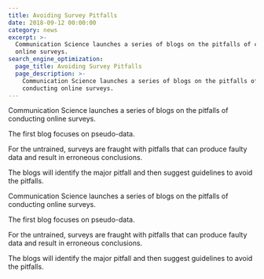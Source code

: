 ```yaml
---
title: Avoiding Survey Pitfalls
date: 2018-09-12 00:00:00
category: news
excerpt: >-
  Communication Science launches a series of blogs on the pitfalls of conducting
  online surveys.
search_engine_optimization:
  page_title: Avoiding Survey Pitfalls
  page_description: >-
    Communication Science launches a series of blogs on the pitfalls of
    conducting online surveys.
---
```


Communication Science launches a series of blogs on the pitfalls of conducting online surveys.

The first blog focuses on pseudo-data.

For the untrained, surveys are fraught with pitfalls that can produce faulty data and result in erroneous conclusions.

The blogs will identify the major pitfall and then suggest guidelines to avoid the pitfalls.

Communication Science launches a series of blogs on the pitfalls of conducting online surveys.

The first blog focuses on pseudo-data.

For the untrained, surveys are fraught with pitfalls that can produce faulty data and result in erroneous conclusions.

The blogs will identify the major pitfall and then suggest guidelines to avoid the pitfalls.